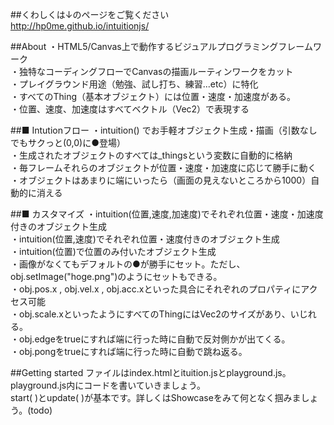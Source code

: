 ##くわしくは↓のページをご覧ください</br>
http://hp0me.github.io/intuitionjs/

##About
・HTML5/Canvas上で動作するビジュアルプログラミングフレームワーク</br>
・独特なコーディングフローでCanvasの描画ルーティンワークをカット</br>
・プレイグラウンド用途（勉強、試し打ち、練習...etc）に特化</br>
・すべてのThing（基本オブジェクト）には位置・速度・加速度がある。</br>
・位置、速度、加速度はすべてベクトル（Vec2）で表現する

##■ Intutionフロー
・intuition() でお手軽オブジェクト生成・描画（引数なしでもサクっと(0,0)に●登場）</br>
・生成されたオブジェクトのすべては_thingsという変数に自動的に格納</br>
・毎フレームそれらのオブジェクトが位置・速度・加速度に応じて勝手に動く</br>
・オブジェクトはあまりに端にいったら（画面の見えないところから1000）自動的に消える

##■ カスタマイズ
・intuition(位置,速度,加速度)でそれぞれ位置・速度・加速度付きのオブジェクト生成</br>
・intuition(位置,速度)でそれぞれ位置・速度付きのオブジェクト生成</br>
・intuition(位置)で位置のみ付いたオブジェクト生成</br>
・画像がなくてもデフォルトの●が勝手にセット。ただし、obj.setImage("hoge.png")のようにセットもできる。</br>
・obj.pos.x , obj.vel.x , obj.acc.xといった具合にそれぞれのプロパティにアクセス可能</br>
・obj.scale.xといったようにすべてのThingにはVec2のサイズがあり、いじれる。</br>
・obj.edgeをtrueにすれば端に行った時に自動で反対側かが出てくる。</br>
・obj.pongをtrueにすれば端に行った時に自動で跳ね返る。

##Getting started
ファイルはindex.htmlとituition.jsとplayground.js。playground.js内にコードを書いていきましょう。</br>
start( )とupdate( )が基本です。詳しくはShowcaseをみて何となく掴みましょう。(todo)
